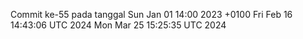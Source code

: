 Commit ke-55 pada tanggal Sun Jan 01 14:00 2023 +0100
Fri Feb 16 14:43:06 UTC 2024
Mon Mar 25 15:25:35 UTC 2024
